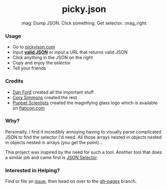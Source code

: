 <h1 align="center">picky.json</h1>

<p align="center">
  :mag: Dump JSON. Click something. Get selector. :mag_right:
</p>

### Usage
- Go to [pickyjson.com](http://pickyjson.com)
- Input **[valid JSON](http://jsonlint.com/)** or input a URL that returns valid JSON
- Click anything in the JSON on the right
- Copy and enjoy the selector
- Tell your friends

### Credits
- [Dan Ford](https://github.com/danjford) created all the important stuff
- [Cory Simmons](https://github.com/corysimmons) created the rest
- [Puppet Scientists](http://puppetscientists.com/) created the magnifying glass logo which is available on [flaticon.com](http://www.flaticon.com/)

### Why?
Personally, I find it incredibly annoying having to visually parse complicated
JSON to find the selector I'd need. All those arrays nested in objects nested
in objects nested in arrays (you get the point)...

This project was inspired by the need for such a tool.
Another tool that does a similar job and came first is [JSON Selector](http://jsonselector.com).

### Interested in Helping?
Find or file an [issue](https://github.com/corysimmons/picky.json/issues), then head on over to the [gh-pages](https://github.com/corysimmons/picky.json/tree/gh-pages) branch.
